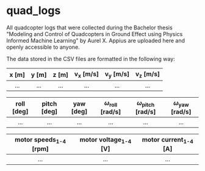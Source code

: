 # quad_logs

All quadcopter logs that were collected during the Bachelor thesis "Modeling and Control of Quadcopters in Ground Effect using
Physics Informed Machine Learning" by Aurel X. Appius are uploaded here and openly accessible to anyone.

The data stored in the CSV files are formatted in the following way:

| x [m] | y [m] | z [m] | v<sub>x</sub> [m/s] | v<sub>y</sub> [m/s] | v<sub>z</sub> [m/s] |
|:-----:|:-----:|:-----:|:-----:|:-----:|:-----:|
|  ...  |  ...  |  ...  |  ...  |  ...  |  ...  |

| roll [deg] | pitch [deg] | yaw [deg]  | $\omega$<sub>roll</sub> [rad/s] | $\omega$<sub>pitch</sub> [rad/s] | $\omega$<sub>yaw</sub> [rad/s]  |
|:-----:|:-----:|:-----:|:-----:|:-----:|:-----:|
|  ...  |  ...  |  ...  |  ...  |  ...  |  ...  |

| motor speeds<sub>1-4</sub> [rpm] | motor voltage<sub>1-4</sub> [V] | motor current<sub>1-4</sub> [A] |
|:-----:|:-----:|:-----:|
|  ...  |  ...  |  ...  |
